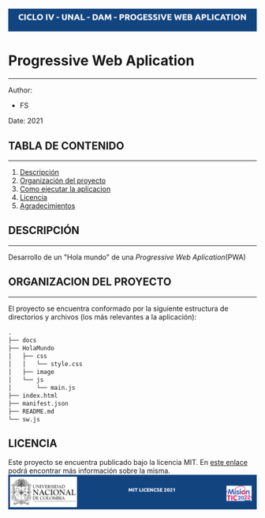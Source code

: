 ![header](docs/header.png)

# Progressive Web Aplication

---

Author:

- FS

Date: 2021

## TABLA DE CONTENIDO

---

1. [Descripción](#Descripción)
2. [Organización del proyecto](#Organizacion)
3. [Como ejecutar la aplicacion](#eAplicacion)
4. [Licencia](#Licencia)
5. [Agradecimientos](#Agradecimientos)

## DESCRIPCIÓN

---

Desarrollo de un "Hola mundo" de una _Progressive Web Aplication_(PWA)

## ORGANIZACION DEL PROYECTO

---

El proyecto se encuentra conformado por la siguiente estructura de directorios y archivos (los más relevantes a la aplicación):

```
.
├── docs
├── HolaMundo
│   ├── css
│   │   └── style.css
│   ├── image
│   └── js
│       └── main.js
├── index.html
├── manifest.json
├── README.md
└── sw.js
```

## LICENCIA

Este proyecto se encuentra publicado bajo la licencia MIT. En [este enlace](https://opensource.org/licenses/MIT) podrá encontrar más información sobre la misma.
![footer](docs/footer.png)

